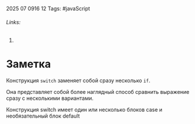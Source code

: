 2025 07 0916 12
Tags: #javaScript 
###### Links: 
1) 
# Заметка
Конструкция `switch` заменяет собой сразу несколько `if`.

Она представляет собой более наглядный способ сравнить выражение сразу с несколькими вариантами.

Конструкция switch имеет один или несколько блоков case и необязательный блок default
```js

```